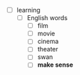 - [ ] learning
    - [ ] English words
        - [ ] film
        - [ ] movie
        - [ ] cinema
        - [ ] theater
        - [ ] swan
        - [ ] **make sense**